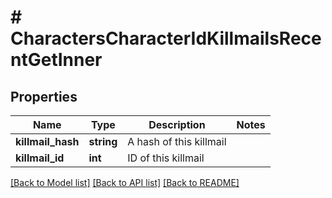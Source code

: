 # # CharactersCharacterIdKillmailsRecentGetInner

## Properties

Name | Type | Description | Notes
------------ | ------------- | ------------- | -------------
**killmail_hash** | **string** | A hash of this killmail |
**killmail_id** | **int** | ID of this killmail |

[[Back to Model list]](../../README.md#models) [[Back to API list]](../../README.md#endpoints) [[Back to README]](../../README.md)
